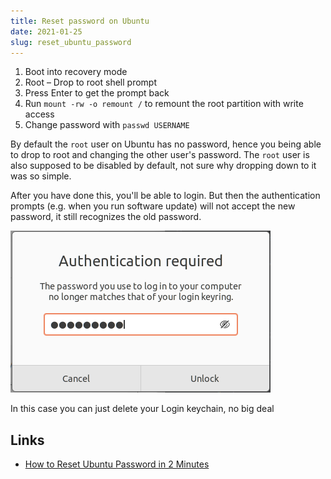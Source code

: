 ```yaml
---
title: Reset password on Ubuntu
date: 2021-01-25
slug: reset_ubuntu_password
---
```


1. Boot into recovery mode
2. Root – Drop to root shell prompt
3. Press Enter to get the prompt back
4. Run `mount -rw -o remount /` to remount the root partition with write access
5. Change password with `passwd USERNAME`

By default the `root` user on Ubuntu has no password, hence you being able to drop to root and changing the other user's password. The `root` user is also supposed to be disabled by default, not sure why dropping down to it was so simple.

After you have done this, you'll be able to login. But then the authentication prompts (e.g. when you run software update) will not accept the new password, it still recognizes the old password.

![ubuntu_reset_password_error_afterwards](./images/ubuntu_reset_password_error_afterwards.png)

In this case you can just delete your Login keychain, no big deal

## Links

- [How to Reset Ubuntu Password in 2 Minutes](https://itsfoss.com/how-to-hack-ubuntu-password/)
